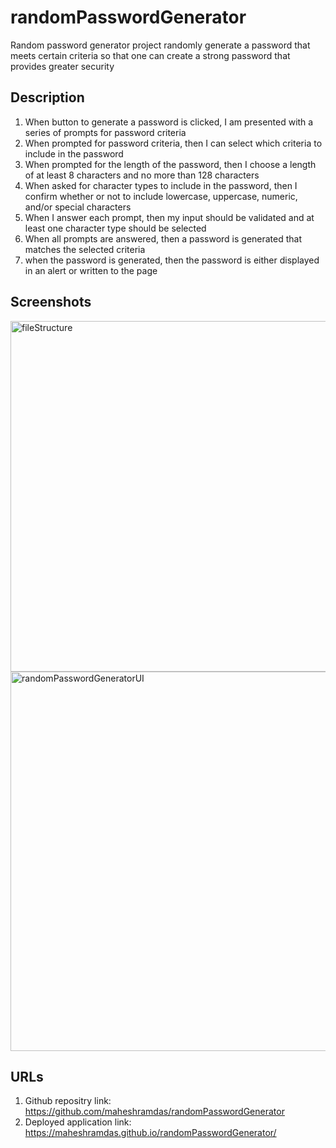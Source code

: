 # randomPasswordGenerator
Random password generator project randomly generate a password that meets certain criteria so that one can create a strong password that provides greater security

## Description
1) When button to generate a password is clicked, I am presented with a series of prompts for password criteria
2) When prompted for password criteria, then I can select which criteria to include in the password
3) When prompted for the length of the password, then I choose a length of at least 8 characters and no more than 128 characters
4) When asked for character types to include in the password, then I confirm whether or not to include lowercase, uppercase, numeric, and/or special characters
5) When I answer each prompt, then my input should be validated and at least one character type should be selected
6) When all prompts are answered, then a password is generated that matches the selected criteria
7) when the password is generated, then the password is either displayed in an alert or written to the page

## Screenshots
<img width="561" alt="fileStructure" src="https://user-images.githubusercontent.com/109004012/180337342-b55da93a-ff3e-4f7a-a8cc-7ff045db01f3.png">
<img width="607" alt="randomPasswordGeneratorUI" src="https://user-images.githubusercontent.com/109004012/180337378-0820817a-36c0-4814-872f-16d836cacdd3.png">

## URLs
1. Github repositry link: https://github.com/maheshramdas/randomPasswordGenerator
2. Deployed application link: https://maheshramdas.github.io/randomPasswordGenerator/
